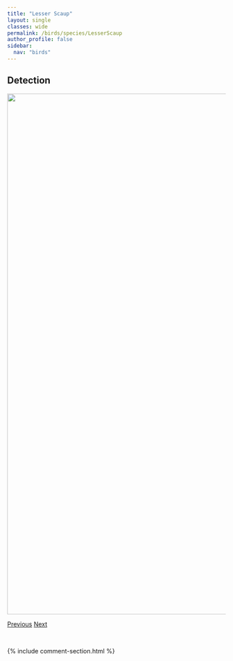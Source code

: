 ```yaml
---
title: "Lesser Scaup"
layout: single
classes: wide
permalink: /birds/species/LesserScaup
author_profile: false
sidebar:
  nav: "birds"
---
```


<h2>Detection</h2>

<a href="https://drive.google.com/uc?export=view&id=1if0rvwmAS1bPmAtsEavpAARppkTwJRi5">
<img src="https://drive.google.com/uc?export=view&id=1if0rvwmAS1bPmAtsEavpAARppkTwJRi5" height = "1200" width = "800">
</a>

<a href="/DevelopmentWebsite/birds/species/LongearedOwl" class="pagination--pager" title="Long-eared Owl">Previous</a> <a href="/DevelopmentWebsite/birds/species/LesserYellowlegs" class="pagination--pager" title="Lesser Yellowlegs">Next</a>

<p>&nbsp;</p>

{% include comment-section.html %}

